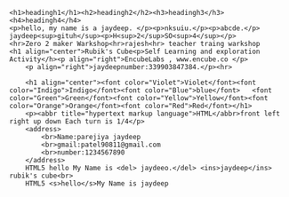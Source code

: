 <!DOCTYPE html>
<html>
<head>
	<title>JAYDEEP</title>
</head>
<body>

	<h1>headingh1</h1><h2>headingh2</h2><h3>headingh3</h3><h4>headingh4</h4>
	<p>hello, my name is a jaydeep. </p><p>nksuiu.</p><p>abcde.</p>
	jaydeep<sup>gituh</sup><p>H<sup>2</sup>SO<sup>4</sup></p>
	<hr>Zero 2 maker Warkshop<hr>rajesh<hr> teacher traing warkshop
	<h1 align="center">Rubik's Cube<p>Self Learning and exploration Activity</h><p align="right">EncubeLabs , www.encube.co </p>
		<p align="right">jaydeepnumber:339903847384.</p><hr>
	
		<h1 align="center"><font color="Violet">Violet</font><font color="Indigo">Indigo</font><font color="Blue">blue</font>   <font color="Green">Green</font><font color="Yellow">Yellow</font><font color="Orange">Orange</font><font color="Red">Red</font></h1>  
		<p><abbr title="hypertext markup language">HTML</abbr>front left right up down Each turn is 1/4</p>
		<address>
			<br>Name:parejiya jaydeep
			<br>gmail:patel90811@gmail.com
			<br>number:1234567890
		</address>
		HTML5 hello My Name is <del> jaydeeo.</del> <ins>jaydeep</ins> rubik's cube<br>
		HTML5 <s>hello</s>My Name is jaydeep
</body>
</html>
